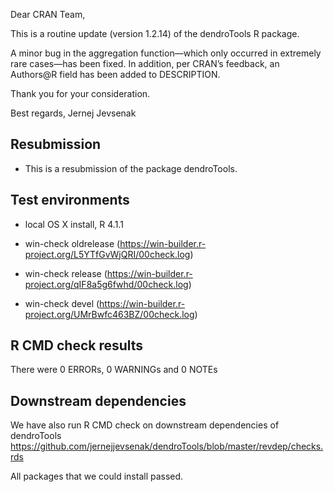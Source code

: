 Dear CRAN Team,

This is a routine update (version 1.2.14) of the dendroTools R package.

A minor bug in the aggregation function—which only occurred in extremely rare cases—has been fixed. In addition, per CRAN’s feedback, an Authors@R field has been added to DESCRIPTION.

Thank you for your consideration.

Best regards,
Jernej Jevsenak


##  Resubmission
* This is a resubmission of the package dendroTools.

## Test environments
* local OS X install, R 4.1.1

* win-check oldrelease (https://win-builder.r-project.org/L5YTfGvWjQRI/00check.log)
* win-check release (https://win-builder.r-project.org/qIF8a5g6fwhd/00check.log)
* win-check devel (https://win-builder.r-project.org/UMrBwfc463BZ/00check.log)

## R CMD check results
There were 0 ERRORs, 0 WARNINGs and 0 NOTEs

## Downstream dependencies
We have also run R CMD check on downstream dependencies of dendroTools
https://github.com/jernejjevsenak/dendroTools/blob/master/revdep/checks.rds

All packages that we could install passed. 
